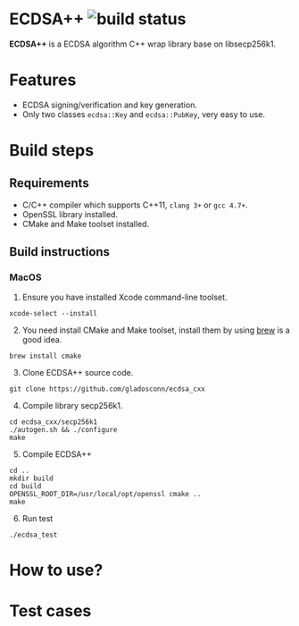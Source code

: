 # ECDSA++ ![build status](https://travis-ci.org/gladosconn/ecdsa_cxx.svg?branch=master)

**ECDSA++** is a ECDSA algorithm C++ wrap library base on libsecp256k1.

# Features

* ECDSA signing/verification and key generation.
* Only two classes `ecdsa::Key` and `ecdsa::PubKey`, very easy to use.

# Build steps

## Requirements

* C/C++ compiler which supports C++11, `clang 3+` or `gcc 4.7+`.
* OpenSSL library installed.
* CMake and Make toolset installed.

## Build instructions

### MacOS

1. Ensure you have installed Xcode command-line toolset.
```
xcode-select --install
```

2. You need install CMake and Make toolset, install them by using [brew](https://brew.sh) is a good idea.
```
brew install cmake

```

3. Clone ECDSA++ source code.
```
git clone https://github.com/gladosconn/ecdsa_cxx
```

4. Compile library secp256k1.
```
cd ecdsa_cxx/secp256k1
./autogen.sh && ./configure
make
```

5. Compile ECDSA++
```
cd ..
mkdir build
cd build
OPENSSL_ROOT_DIR=/usr/local/opt/openssl cmake ..
make
```

6. Run test
```
./ecdsa_test
```

# How to use?

# Test cases

